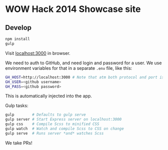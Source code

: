 # WOW Hack 2014 Showcase site

## Develop

```bash
npm install
gulp
```
Visit [localhost:3000](http://localhost:3000) in browser.

We need to auth to GitHub, and need login and password for a user. We use environment
variables for that in a separate `.env` file, like this:

```bash
GH_HOST=http://localhost:3000 # Note that atm both protocol and port is necessary for hackshots to load
GH_USER=<github username>
GH_PASS=<github password>
```
This is automatically injected into the app.

Gulp tasks:
```bash
gulp        # Defaults to gulp serve
gulp server # Start Express server on localhost:3000
gulp css    # Compile Scss to minified CSS
gulp watch  # Watch and compile Scss to CSS on change
gulp serve  # Runs server *and* watches Scss
```

We take PRs!
